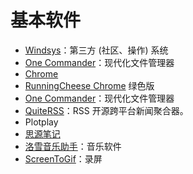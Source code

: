 # 基本软件

- [Windsys](https://windsys.win/)：第三方 (社区、操作) 系统
- [One Commander](https://www.onecommander.com/ "https://www.onecommander.com/")：现代化文件管理器
- [Chrome](https://www.google.cn/chrome/)  
- [RunningCheese Chrome](https://www.lanzoui.com/b0ufru1i) 绿色版
- [One Commander](https://www.onecommander.com/ "https://www.onecommander.com/")：现代化文件管理器
- [QuiteRSS](https://quiterss.org/ "https://quiterss.org/")：RSS 开源跨平台新闻聚合器。
- Plotplay
- [思源笔记](https://b3log.org/siyuan/ "https://b3log.org/siyuan/")
- [洛雪音乐助手](https://github.com/lyswhut/lx-music-desktop "https://github.com/lyswhut/lx-music-desktop")：音乐软件
- [ScreenToGif](https://www.screentogif.com/ "https://www.screentogif.com/")：录屏
